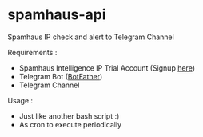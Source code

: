 # spamhaus-api
Spamhaus IP check and alert to Telegram Channel

Requirements :
- Spamhaus Intelligence IP Trial Account (Signup [here](https://www.spamhaus.com/free-trial/free-30-day-trial-for-spamhaus-intelligence-api/))
- Telegram Bot ([BotFather](https://telegram.me/BotFather))
- Telegram Channel

Usage :
- Just like another bash script :)
- As cron to execute periodically
